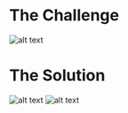 <h1>The Challenge</h1>

![alt text](https://github.com/itismuzak/picoCTF-2022-writeups/blob/main/Forbidden%20Paths/FTyTcfVWQAMIfey.jpg)
<h1>The Solution</h1>

![alt text](https://github.com/itismuzak/picoCTF-2022-writeups/blob/main/Forbidden%20Paths/FTyTcw0WYAA20MP.jpg)
![alt text](https://github.com/itismuzak/picoCTF-2022-writeups/blob/main/Forbidden%20Paths/FTyTc-kWQAAMja-.jpg)

